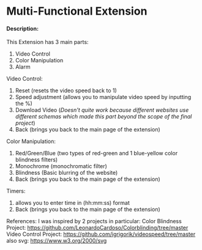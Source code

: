 # Multi-Functional Extension
#### Description:

This Extension has 3 main parts: 
1) Video Control 
2) Color Manipulation 
3) Alarm

Video Control: 
1) Reset (resets the video speed back to 1)
2) Speed adjustment (allows you to manipulate video speed by inputting the %)
3) Download Video (*Doesn't quite work because different websites use different schemas which made this part beyond the scope of the final project*)
4) Back (brings you back to the main page of the extension)

Color Manipulation: 
1) Red/Green/Blue (two types of red-green and 1 blue-yellow color blindness filters)
2) Monochrome (monochromatic filter)
3) Blindness (Basic blurring of the website)
4) Back (brings you back to the main page of the extension)

Timers:
1) allows you to enter time in (hh:mm:ss) format
2) Back (brings you back to the main page of the extension)

References: 
I was inspired by 2 projects in particular: 
Color Blindness Project: https://github.com/LeonardoCardoso/Colorblinding/tree/master
Video Control Project: https://github.com/igrigorik/videospeed/tree/master
also
svg: https://www.w3.org/2000/svg

